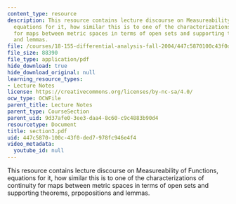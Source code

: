 ```yaml
---
content_type: resource
description: This resource contains lecture discourse on Measureability of Functions,
  equations for it, how similar this is to one of the characterizations of continuity
  for maps between metric spaces in terms of open sets and supporting theorems, prpopositions
  and lemmas.
file: /courses/18-155-differential-analysis-fall-2004/447c5870100c43f0ded7978fc946e4f4_section3.pdf
file_size: 88390
file_type: application/pdf
hide_download: true
hide_download_original: null
learning_resource_types:
- Lecture Notes
license: https://creativecommons.org/licenses/by-nc-sa/4.0/
ocw_type: OCWFile
parent_title: Lecture Notes
parent_type: CourseSection
parent_uid: 9d37afe0-3ee3-daa4-8c60-c9c4883b90d4
resourcetype: Document
title: section3.pdf
uid: 447c5870-100c-43f0-ded7-978fc946e4f4
video_metadata:
  youtube_id: null
---
```

This resource contains lecture discourse on Measureability of Functions, equations for it, how similar this is to one of the characterizations of continuity for maps between metric spaces in terms of open sets and supporting theorems, prpopositions and lemmas.